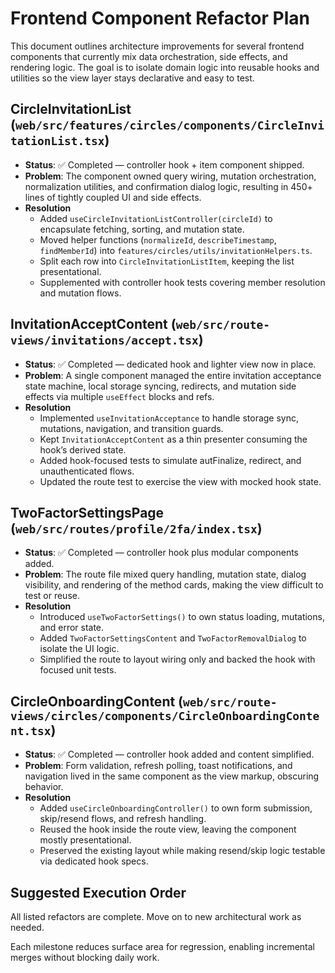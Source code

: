 # Frontend Component Refactor Plan

This document outlines architecture improvements for several frontend components that currently mix data orchestration, side effects, and rendering logic. The goal is to isolate domain logic into reusable hooks and utilities so the view layer stays declarative and easy to test.

## CircleInvitationList (`web/src/features/circles/components/CircleInvitationList.tsx`)

- **Status**: ✅ Completed — controller hook + item component shipped.
- **Problem**: The component owned query wiring, mutation orchestration, normalization utilities, and confirmation dialog logic, resulting in 450+ lines of tightly coupled UI and side effects.
- **Resolution**
  - Added `useCircleInvitationListController(circleId)` to encapsulate fetching, sorting, and mutation state.
  - Moved helper functions (`normalizeId`, `describeTimestamp`, `findMemberId`) into `features/circles/utils/invitationHelpers.ts`.
  - Split each row into `CircleInvitationListItem`, keeping the list presentational.
  - Supplemented with controller hook tests covering member resolution and mutation flows.

## InvitationAcceptContent (`web/src/route-views/invitations/accept.tsx`)

- **Status**: ✅ Completed — dedicated hook and lighter view now in place.
- **Problem**: A single component managed the entire invitation acceptance state machine, local storage syncing, redirects, and mutation side effects via multiple `useEffect` blocks and refs.
- **Resolution**
  - Implemented `useInvitationAcceptance` to handle storage sync, mutations, navigation, and transition guards.
  - Kept `InvitationAcceptContent` as a thin presenter consuming the hook’s derived state.
  - Added hook-focused tests to simulate autFinalize, redirect, and unauthenticated flows.
  - Updated the route test to exercise the view with mocked hook state.

## TwoFactorSettingsPage (`web/src/routes/profile/2fa/index.tsx`)

- **Status**: ✅ Completed — controller hook plus modular components added.
- **Problem**: The route file mixed query handling, mutation state, dialog visibility, and rendering of the method cards, making the view difficult to test or reuse.
- **Resolution**
  - Introduced `useTwoFactorSettings()` to own status loading, mutations, and error state.
  - Added `TwoFactorSettingsContent` and `TwoFactorRemovalDialog` to isolate the UI logic.
  - Simplified the route to layout wiring only and backed the hook with focused unit tests.

## CircleOnboardingContent (`web/src/route-views/circles/components/CircleOnboardingContent.tsx`)

- **Status**: ✅ Completed — controller hook added and content simplified.
- **Problem**: Form validation, refresh polling, toast notifications, and navigation lived in the same component as the view markup, obscuring behavior.
- **Resolution**
  - Added `useCircleOnboardingController()` to own form submission, skip/resend flows, and refresh handling.
  - Reused the hook inside the route view, leaving the component mostly presentational.
  - Preserved the existing layout while making resend/skip logic testable via dedicated hook specs.

## Suggested Execution Order

All listed refactors are complete. Move on to new architectural work as needed.

Each milestone reduces surface area for regression, enabling incremental merges without blocking daily work.
